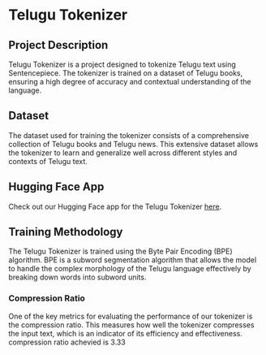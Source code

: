 # Telugu Tokenizer

## Project Description

Telugu Tokenizer is a project designed to tokenize Telugu text using Sentencepiece. The tokenizer is trained on a dataset of Telugu books, ensuring a high degree of accuracy and contextual understanding of the language.

## Dataset

The dataset used for training the tokenizer consists of a comprehensive collection of Telugu books and Telugu news. This extensive dataset allows the tokenizer to learn and generalize well across different styles and contexts of Telugu text.

## Hugging Face App

Check out our Hugging Face app for the Telugu Tokenizer [here](https://huggingface.co/spaces/Kartheekb7/telugu_toekenizer).

## Training Methodology

The Telugu Tokenizer is trained using the Byte Pair Encoding (BPE) algorithm. BPE is a subword segmentation algorithm that allows the model to handle the complex morphology of the Telugu language effectively by breaking down words into subword units.

### Compression Ratio

One of the key metrics for evaluating the performance of our tokenizer is the compression ratio. This measures how well the tokenizer compresses the input text, which is an indicator of its efficiency and effectiveness. compression ratio achevied is 3.33


